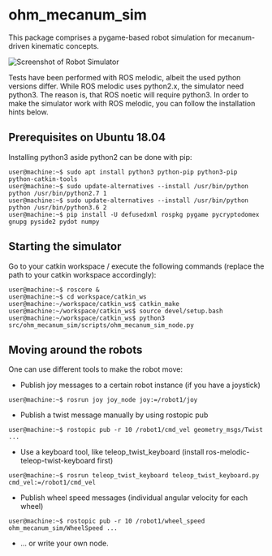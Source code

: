 # ohm_mecanum_sim
This package comprises a pygame-based robot simulation for mecanum-driven kinematic concepts.

![Screenshot of Robot Simulator](/images/screenshot.png)

Tests have been performed with ROS melodic, albeit the used python versions differ. While ROS melodic uses python2.x, the simulator need python3. The  reason is, that ROS noetic will require python3. In order to make the simulator work with ROS melodic, you can follow the installation hints below.

## Prerequisites on Ubuntu 18.04
Installing python3 aside python2 can be done with pip:
```console
user@machine:~$ sudo apt install python3 python-pip python3-pip python-catkin-tools
user@machine:~$ sudo update-alternatives --install /usr/bin/python python /usr/bin/python2.7 1
user@machine:~$ sudo update-alternatives --install /usr/bin/python python /usr/bin/python3.6 2
user@machine:~$ pip install -U defusedxml rospkg pygame pycryptodomex gnupg pyside2 pydot numpy
```
## Starting the simulator
Go to your catkin workspace / execute the following commands (replace the path to your catkin workspace accordingly):
```console
user@machine:~$ roscore &
user@machine:~$ cd workspace/catkin_ws
user@machine:~/workspace/catkin_ws$ catkin_make
user@machine:~/workspace/catkin_ws$ source devel/setup.bash
user@machine:~/workspace/catkin_ws$ python3 src/ohm_mecanum_sim/scripts/ohm_mecanum_sim_node.py
```

## Moving around the robots
One can use different tools to make the robot move:
- Publish joy messages to a certain robot instance (if you have a joystick)
```console
user@machine:~$ rosrun joy joy_node joy:=/robot1/joy
```
- Publish a twist message manually by using rostopic pub
```console
user@machine:~$ rostopic pub -r 10 /robot1/cmd_vel geometry_msgs/Twist ...
```
- Use a keyboard tool, like teleop_twist_keyboard (install ros-melodic-teleop-twist-keyboard first)
```console
user@machine:~$ rosrun teleop_twist_keyboard teleop_twist_keyboard.py cmd_vel:=/robot1/cmd_vel
```
- Publish wheel speed messages (individual angular velocity for each wheel)
```console
user@machine:~$ rostopic pub -r 10 /robot1/wheel_speed ohm_mecanum_sim/WheelSpeed ...
```
- ... or write your own node.
